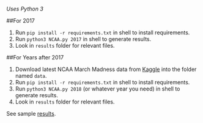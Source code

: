 _Uses Python 3_

##For 2017

1. Run `pip install -r requirements.txt` in shell to install requirements.
2. Run `python3 NCAA.py 2017` in shell to generate results.
3. Look in `results` folder for relevant files.

##For Years after 2017

1. Download latest NCAA March Madness data from [Kaggle](https://kaggle.com/c/march-machine-learning-mania-2018/data) into the folder named `data`.
2. Run `pip install -r requirements.txt` in shell to install requirements.
3. Run `python3 NCAA.py 2018` (or whatever year you need) in shell to generate results.
5. Look in `results` folder for relevant files.

See sample [results](http://pastebin.com/raw/6EACYPvF).